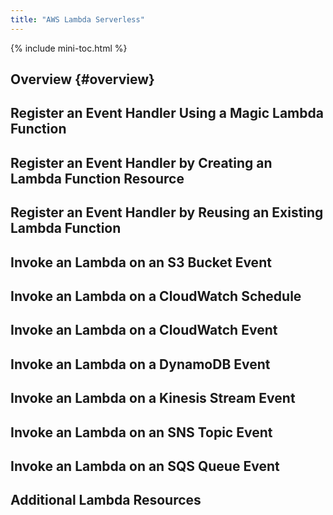 ```yaml
---
title: "AWS Lambda Serverless"
---
```


{% include mini-toc.html %}

## Overview {#overview}

## Register an Event Handler Using a Magic Lambda Function

## Register an Event Handler by Creating an Lambda Function Resource

## Register an Event Handler by Reusing an Existing Lambda Function

## Invoke an Lambda on an S3 Bucket Event

## Invoke an Lambda on a CloudWatch Schedule

## Invoke an Lambda on a CloudWatch Event

## Invoke an Lambda on a DynamoDB Event

## Invoke an Lambda on a Kinesis Stream Event

## Invoke an Lambda on an SNS Topic Event

## Invoke an Lambda on an SQS Queue Event

## Additional Lambda Resources
